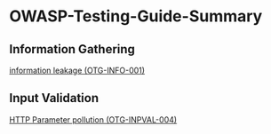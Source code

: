 # OWASP-Testing-Guide-Summary

## Information Gathering
[information leakage (OTG-INFO-001)](https://github.com/0x3h4b/OWASP-Testing-Guide-Summary/blob/main/OTG-INFO/Conduct%20search%20engine%20discovery-reconnaissance%20for%20information%20leakage%20(OTG-INFO-001).md)

## Input Validation
[HTTP Parameter pollution (OTG-INPVAL-004)](https://github.com/0x3h4b/OWASP-Testing-Guide-Summary/blob/main/OTG-INPVAL/HTTP%20Parameter%20pollution%20(OTG-INPVAL-004).md)

